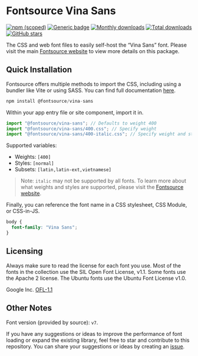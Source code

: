 # Fontsource Vina Sans

[![npm (scoped)](https://img.shields.io/npm/v/@fontsource/vina-sans?color=brightgreen)](https://www.npmjs.com/package/@fontsource/vina-sans) [![Generic badge](https://img.shields.io/badge/fontsource-passing-brightgreen)](https://github.com/fontsource/fontsource) [![Monthly downloads](https://badgen.net/npm/dm/@fontsource/vina-sans)](https://github.com/fontsource/fontsource) [![Total downloads](https://badgen.net/npm/dt/@fontsource/vina-sans)](https://github.com/fontsource/fontsource) [![GitHub stars](https://img.shields.io/github/stars/fontsource/fontsource.svg?style=social&label=Star)](https://github.com/fontsource/fontsource/stargazers)

The CSS and web font files to easily self-host the “Vina Sans” font. Please visit the main [Fontsource website](https://fontsource.org/fonts/vina-sans) to view more details on this package.

## Quick Installation

Fontsource offers multiple methods to import the CSS, including using a bundler like Vite or using SASS. You can find full documentation [here](https://fontsource.org/docs/getting-started/introduction).

```javascript
npm install @fontsource/vina-sans
```

Within your app entry file or site component, import it in.

```javascript
import "@fontsource/vina-sans"; // Defaults to weight 400
import "@fontsource/vina-sans/400.css"; // Specify weight
import "@fontsource/vina-sans/400-italic.css"; // Specify weight and style
```

Supported variables:
- Weights: `[400]`
- Styles: `[normal]`
- Subsets: `[latin,latin-ext,vietnamese]`

> Note: `italic` may not be supported by all fonts. To learn more about what weights and styles are supported, please visit the [Fontsource website](https://fontsource.org/fonts/vina-sans).

Finally, you can reference the font name in a CSS stylesheet, CSS Module, or CSS-in-JS.

```css
body {
  font-family: "Vina Sans";
}
```

## Licensing
Always make sure to read the license for each font you use. Most of the fonts in the collection use the SIL Open Font License, v1.1. Some fonts use the Apache 2 license. The Ubuntu fonts use the Ubuntu Font License v1.0.

Google Inc.
[OFL-1.1](http://scripts.sil.org/OFL)

## Other Notes
Font version (provided by source): `v7`.

If you have any suggestions or ideas to improve the performance of font loading or expand the existing library, feel free to star and contribute to this repository. You can share your suggestions or ideas by creating an [issue](https://github.com/fontsource/fontsource/issues).